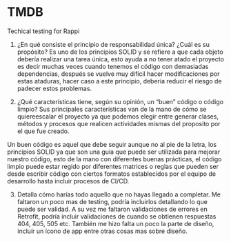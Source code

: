 # TMDB
Techical testing for Rappi

1. ¿En qué consiste el principio de responsabilidad única? ¿Cuál es su propósito?
  Es uno de los principios SOLID y se refiere a que cada objeto debería
  realizar una tarea única, esto ayuda a no tener atado el proyecto es decir
  muchas veces cuando tenemos el código con demasiadas dependencias, después
  se vuelve muy difícil hacer modificaciones por estas ataduras, hacer caso
  a este principio, debería reducir el riesgo de padecer estos problemas.
  
2. ¿Qué características tiene, según su opinión, un “buen” código o código limpio?
  Sus principales caracteristicas van de la mano de cómo se quiereescalar 
  el proyecto ya que podemos elegir entre generar clases, métodos y procesos
  que realicen actividades mismas del proposito por el que fue creado.
  
  Un buen código es aquel que debe seguir aunque no al pie de la letra, los
  principios SOLID ya que son una guía que puede ser utilizada para mejorar
  nuestro código, esto de la mano con diferentes buenas prácticas, el código
  limpio puede estar regido por diferentes matrices o reglas que pueden ser
  desde escribir código con ciertos formatos establecidos por el equipo de
  desarrollo hasta incluir procesos de CI/CD.
  
3. Detalla cómo harías todo aquello que no hayas llegado a completar.
  Me faltaron un poco mas de testing, podría incluirlos detallando lo que puede
  ser validad. A su vez me faltaron validaciones de errores en Retrofit, podría
  incluir validaciones de cuando se obtienen respuestas 404, 405, 505 etc.
  También me hizo falta un poco la parte de diseño, incluír un ícono de app
  entre otras cosas mas sobre diseño.
